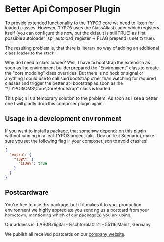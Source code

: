# Better Api Composer Plugin
To provide extended functionality to the TYPO3 core we need to listen for loaded classes. 
However, TYPO3 uses the ClassAliasLoader which registers itself (you can configure this now, but the default is still TRUE) as first possible autoloader (spl_autoload_register -> FLAG prepend is set to true).

The resulting problem is, that there is literary no way of adding an additional class loader to the stack. 

Why do I need a class loader? Well, I have to bootstrap the extension as soon as the environment builder prepared the "Environment" class
to create the "core modding" class overrides. But there is no hook or signal or anything I could use to call said bootstrap other
than watching for required classes and trigger the better api bootstrap as soon as the "\TYPO3\CMS\Core\Core\Bootstrap" class is loaded. 

This plugin is a temporary solution to the problem. As soon as I see a better one I will gladly drop this composer plugin again.

## Usage in a development environment
If you want to install a package, that somehow depends on this plugin without running in a real TYPO3 project (aka. Dev or Test Scenario),
make sure you set the following flag in your composer.json to avoid crashes!

```json
{
  "extra": {
    "T3BA": {
      "isDev": true  
    }
  }
}
```

## Postcardware
You're free to use this package, but if it makes it to your production environment we highly appreciate you sending us a postcard from your hometown, mentioning which of our package(s) you are using.

Our address is: LABOR.digital - Fischtorplatz 21 - 55116 Mainz, Germany

We publish all received postcards on our [company website](https://labor.digital). 
